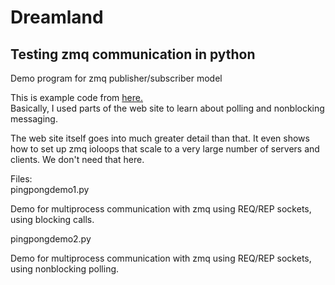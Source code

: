 Dreamland
=========
## Testing zmq communication in python

Demo program for zmq publisher/subscriber model

This is example code from [here.](http://stefan.sofa-rockers.org/2012/02/01/designing-and-testing-pyzmq-applications-part-1/)  
Basically, I used parts of the web site to learn about polling and nonblocking messaging.

The web site itself goes into much greater detail than that. It even shows how to set up zmq ioloops that scale to a very large number of servers and clients. We don't need that here.

Files:  
pingpongdemo1.py  

Demo for multiprocess communication with zmq using REQ/REP sockets, using blocking calls.

pingpongdemo2.py  

Demo for multiprocess communication with zmq using REQ/REP sockets, using nonblocking polling.
 
